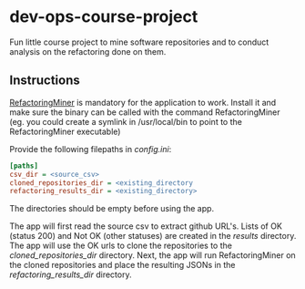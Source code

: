 # dev-ops-course-project

Fun little course project to mine software repositories and to conduct analysis on the refactoring done on them.

## Instructions

[RefactoringMiner](https://github.com/tsantalis/RefactoringMiner?tab=readme-ov-file#general-info) is mandatory for the application to work. Install it and make sure the binary can be called with the command RefactoringMiner (eg. you could create a symlink in /usr/local/bin to point to the RefactoringMiner executable)

Provide the following filepaths in _config.ini_:

```ini
[paths]
csv_dir = <source_csv>
cloned_repositories_dir = <existing_directory
refactoring_results_dir = <existing_directory>
```

The directories should be empty before using the app.

The app will first read the source csv to extract github URL's. Lists of OK (status 200) and Not OK (other statuses) are created in the _results_ directory. The app will use the OK urls to clone the repositories to the _cloned_repositories_dir_ directory. Next, the app will run RefactoringMiner on the cloned repositories and place the resulting JSONs in the _refactoring_results_dir_ directory.
